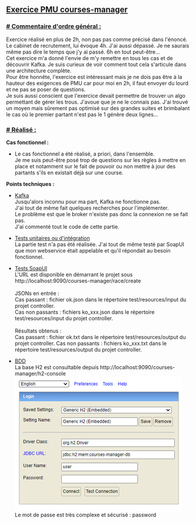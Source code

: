 ## <u>Exercice PMU courses-manager</u>

### <u># Commentaire d'ordre général :</u>

Exercice réalisé en plus de 2h, non pas pas comme précisé dans l'énoncé.<br/>
Le cabinet de recrutement, lui évoque 4h. J'ai aussi dépassé. Je ne saurais même pas dire le temps que j'y ai passé. 6h en tout peut-être...<br/>
Cet exercice m'a donné l'envie de m'y remettre en tous les cas et de découvrir Kafka. Je suis curieux de voir comment tout cela s'articule dans une architecture complète.<br/>
Pour être honnête, l'exercice est intéressant mais je ne dois pas être à la hauteur des exigences de PMU car pour moi en 2h, il faut envoyer du lourd et ne pas se poser de questions.<br/>
Je suis aussi conscient que l'exercice devait permettre de trouver un algo permettant de gérer les trous. J'avoue que je ne le connais pas. J'ai trouvé un moyen mais sûrement pas optimisé sur des grandes suites et brimbalant le cas où le premier partant n'est pas le 1 génère deux lignes...<br/>

### <u># Réalisé :</u>

**Cas fonctionnel :**

- Le cas fonctionnel a été réalisé, a priori, dans l'ensemble.<br/>
Je me suis peut-être posé trop de questions sur les règles à mettre en place et notamment sur le fait de pouvoir ou non mettre à jour des partants s'ils en existait déjà sur une course.

**Points techniques :**

- <u>Kafka</u><br/>
Jusqu'alors inconnu pour ma part, Kafka ne fonctionne pas.<br/>
J'ai tout de même fait quelques recherches pour l'implémenter.<br/>
Le problème est que le broker n'existe pas donc la connexion ne se fait pas.<br/>
J'ai commenté tout le code de cette partie.

- <u>Tests unitaires ou d'intégration</u><br/>
La partie test n'a pas été réalisée. J'ai tout de même testé par SoapUI que mon webservice était appelable et qu'il répondait au besoin fonctionnel.

- <u>Tests SoapUI</u><br/>
L'URL est disponible en démarrant le projet sous http://localhost:9090/courses-manager/race/create <br/><br/> 
JSONs en entrée : <br/> 
Cas passant : fichier ok.json dans le répertoire test/resources/input du projet controller.<br/>
Cas non passants : fichiers ko_xxx.json dans le répertoire test/resources/input du projet controller.<br/><br/>
Résultats obtenus : <br/>
Cas passant : fichier ok.txt dans le répertoire test/resources/output du projet controller.
Cas non passants : fichiers ko_xxx.txt dans le répertoire test/resources/output du projet controller.

- <u>BDD</u><br/>
La base H2 est consultable depuis http://localhost:9090/courses-manager/h2-console <br/>
![img.png](img.png) <br/>
Le mot de passe est très complexe et sécurisé : password